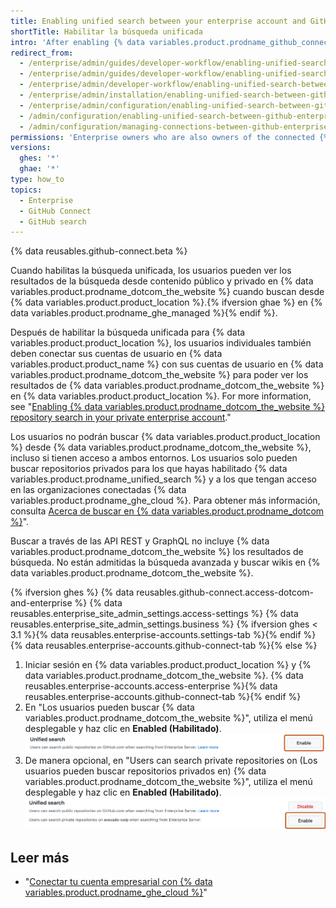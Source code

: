 ```yaml
---
title: Enabling unified search between your enterprise account and GitHub.com
shortTitle: Habilitar la búsqueda unificada
intro: 'After enabling {% data variables.product.prodname_github_connect %}, you can allow search of {% data variables.product.prodname_dotcom_the_website %} for members of your enterprise on {% data variables.product.product_name %}.'
redirect_from:
  - /enterprise/admin/guides/developer-workflow/enabling-unified-search-between-github-enterprise-and-github-com
  - /enterprise/admin/guides/developer-workflow/enabling-unified-search-between-github-enterprise-server-and-github-com
  - /enterprise/admin/developer-workflow/enabling-unified-search-between-github-enterprise-server-and-githubcom
  - /enterprise/admin/installation/enabling-unified-search-between-github-enterprise-server-and-githubcom
  - /enterprise/admin/configuration/enabling-unified-search-between-github-enterprise-server-and-githubcom
  - /admin/configuration/enabling-unified-search-between-github-enterprise-server-and-githubcom
  - /admin/configuration/managing-connections-between-github-enterprise-server-and-github-enterprise-cloud/enabling-unified-search-between-github-enterprise-server-and-githubcom
permissions: 'Enterprise owners who are also owners of the connected {% data variables.product.prodname_ghe_cloud %} organization or enterprise account can enable unified search between {% data variables.product.product_name %} and {% data variables.product.prodname_dotcom_the_website %}.'
versions:
  ghes: '*'
  ghae: '*'
type: how_to
topics:
  - Enterprise
  - GitHub Connect
  - GitHub search
---
```


{% data reusables.github-connect.beta %}

Cuando habilitas la búsqueda unificada, los usuarios pueden ver los resultados de la búsqueda desde contenido público y privado en {% data variables.product.prodname_dotcom_the_website %} cuando buscan desde {% data variables.product.product_location %}.{% ifversion ghae %} en {% data variables.product.prodname_ghe_managed %}{% endif %}.

Después de habilitar la búsqueda unificada para {% data variables.product.product_location %}, los usuarios individuales también deben conectar sus cuentas de usuario en {% data variables.product.product_name %} con sus cuentas de usuario en {% data variables.product.prodname_dotcom_the_website %} para poder ver los resultados de {% data variables.product.prodname_dotcom_the_website %} en {% data variables.product.product_location %}. For more information, see "[Enabling {% data variables.product.prodname_dotcom_the_website %} repository search in your private enterprise account](/search-github/getting-started-with-searching-on-github/enabling-githubcom-repository-search-from-your-private-enterprise-environment)."

Los usuarios no podrán buscar {% data variables.product.product_location %} desde {% data variables.product.prodname_dotcom_the_website %}, incluso si tienen acceso a ambos entornos. Los usuarios solo pueden buscar repositorios privados para los que hayas habilitado {% data variables.product.prodname_unified_search %} y a los que tengan acceso en las organizaciones conectadas {% data variables.product.prodname_ghe_cloud %}. Para obtener más información, consulta [Acerca de buscar en {% data variables.product.prodname_dotcom %}](/search-github/getting-started-with-searching-on-github/about-searching-on-github/#searching-across-github-enterprise-and-githubcom-simultaneously)".

Buscar a través de las API REST y GraphQL no incluye {% data variables.product.prodname_dotcom_the_website %} los resultados de búsqueda. No están admitidas la búsqueda avanzada y buscar wikis en {% data variables.product.prodname_dotcom_the_website %}.

{% ifversion ghes %}
{% data reusables.github-connect.access-dotcom-and-enterprise %}
{% data reusables.enterprise_site_admin_settings.access-settings %}
{% data reusables.enterprise_site_admin_settings.business %}
{% ifversion ghes < 3.1 %}{% data reusables.enterprise-accounts.settings-tab %}{% endif %}{% data reusables.enterprise-accounts.github-connect-tab %}{% else %}
1. Iniciar sesión en {% data variables.product.product_location %} y {% data variables.product.prodname_dotcom_the_website %}.
{% data reusables.enterprise-accounts.access-enterprise %}{% data reusables.enterprise-accounts.github-connect-tab %}{% endif %}
1. En "Los usuarios pueden buscar {% data variables.product.prodname_dotcom_the_website %}", utiliza el menú desplegable y haz clic en **Enabled (Habilitado)**. ![Habilitar la opción de búsqueda en el menú desplegable de búsqueda de GitHub.com](/assets/images/enterprise/site-admin-settings/github-dotcom-enable-search.png)
1. De manera opcional, en "Users can search private repositories on (Los usuarios pueden buscar repositorios privados en) {% data variables.product.prodname_dotcom_the_website %}", utiliza el menú desplegable y haz clic en **Enabled (Habilitado)**. ![Habilitar la opción de búsqueda de repositorios privados en el menú desplegable de búsqueda de GitHub.com](/assets/images/enterprise/site-admin-settings/enable-private-search.png)

## Leer más

- "[Conectar tu cuenta empresarial con {% data variables.product.prodname_ghe_cloud %}](/admin/configuration/managing-connections-between-your-enterprise-accounts/connecting-your-enterprise-account-to-github-enterprise-cloud)"

